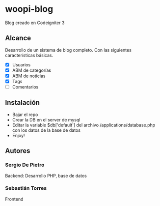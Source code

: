 # woopi-blog

Blog creado en Codeigniter 3

## Alcance

Desarrollo de un sistema de blog completo. Con las siguientes características básicas.

-[x] Usuarios
-[x] ABM de categorías
-[x] ABM de noticias
-[x] Tags
-[ ] Comentarios

## Instalación

- Bajar el repo
- Crear la DB en el server de mysql
- Editar la variable $db['default'] del archivo /applications/database.php con los datos de la base de datos
- Enjoy!

## Autores

### Sergio De Pietro
Backend: Desarrollo PHP, base de datos

### Sebastián Torres
Frontend 

